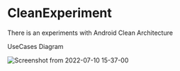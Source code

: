 # CleanExperiment

There is an experiments with Android Clean Architecture

UseCases Diagram


![Screenshot from 2022-07-10 15-37-00](https://user-images.githubusercontent.com/93651407/178142804-ad429064-c849-4b2f-b4a3-55dfb43da981.png)
